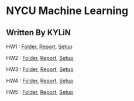 # NYCU Machine Learning

## Written By KYLiN

HW1 : [Folder](./HW1/), [Report](./HW1/Report.md), [Setup](./HW1/README.md)

HW2 : [Folder](./HW2/), [Report](./HW2/Report.md), [Setup](./HW2/README.md)

HW3 : [Folder](./HW3/), [Report](./HW3/Report.md), [Setup](./HW3/README.md)

HW4 : [Folder](./HW4/), [Report](./HW4/Report.md), [Setup](./HW4/README.md)

HW5 : [Folder](./HW5/), [Report](./HW5/Report.md), [Setup](./HW5/README.md)
